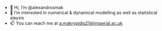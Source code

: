 - 👋 Hi, I’m @alexandrosmak
- 👀 I’m interested in numerical & dynamical modelling as well as statistical alaysis
- 📫 You can reach me at a.makrypidis21@imperial.ac.uk

<!---
alexandrosmak/alexandrosmak is a ✨ special ✨ repository because its `README.md` (this file) appears on your GitHub profile.
You can click the Preview link to take a look at your changes.
--->
